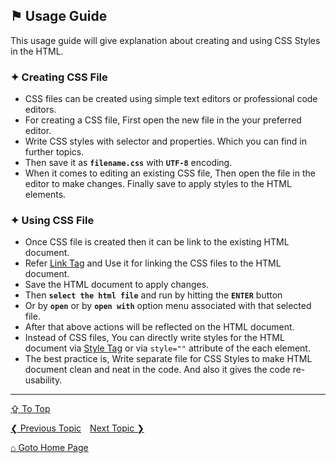 ## &#9873; Usage Guide

This usage guide will give explanation about creating and using CSS Styles in the HTML.

### &#10022; Creating CSS File

- CSS files can be created using simple text editors or professional code editors.
- For creating a CSS file, First open the new file in the your preferred editor.
- Write CSS styles with selector and properties. Which you can find in further topics.
- Then save it as **`filename.css`** with **`UTF-8`** encoding. 
- When it comes to editing an existing CSS file, Then open the file in the editor to make changes. Finally save to apply styles to the HTML elements.

### &#10022; Using CSS File

- Once CSS file is created then it can be link to the existing HTML document.
- Refer [Link Tag](https://github.com/ag-sanjjeev/HTML-Notes/blob/master/tags/link-tag.md) and Use it for linking the CSS files to the HTML document.
- Save the HTML document to apply changes.
- Then **`select the html file`** and run by hitting the **`ENTER`** button 
- Or by **`open`** or by **`open with`** option menu associated with that selected file.
- After that above actions will be reflected on the HTML document.
- Instead of CSS files, You can directly write styles for the HTML document via [Style Tag](https://github.com/ag-sanjjeev/HTML-Notes/blob/master/tags/style-tag.md) or via `style=""` attribute of the each element.
- The best practice is, Write separate file for CSS Styles to make HTML document clean and neat in the code. And also it gives the code re-usability. 

---
[&#8682; To Top](#-usage-guide)

[&#10094; Previous Topic](./README.md)&emsp;[Next Topic &#10095;](./introduction.md)

[&#8962; Goto Home Page](./README.md)